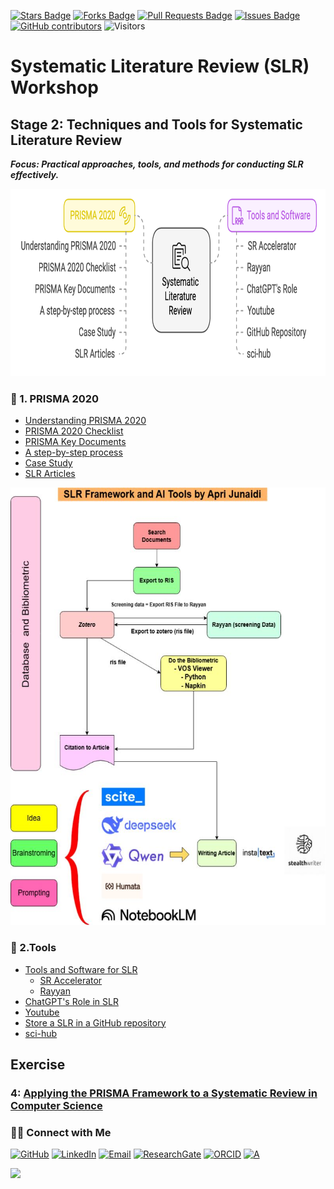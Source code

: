 <a href="https://github.com/drshahizan/short-course/stargazers"><img src="https://img.shields.io/github/stars/drshahizan/short-course" alt="Stars Badge"/></a>
<a href="https://github.com/drshahizan/short-course/network/members"><img src="https://img.shields.io/github/forks/drshahizan/short-course" alt="Forks Badge"/></a>
<a href="https://github.com/drshahizan/short-course/pulls"><img src="https://img.shields.io/github/issues-pr/drshahizan/short-course" alt="Pull Requests Badge"/></a>
<a href="https://github.com/drshahizan/short-course"><img src="https://img.shields.io/github/issues/drshahizan/short-course" alt="Issues Badge"/></a>
<a href="https://github.com/drshahizan/short-course/graphs/contributors"><img alt="GitHub contributors" src="https://img.shields.io/github/contributors/drshahizan/short-course?color=2b9348"></a>
![Visitors](https://api.visitorbadge.io/api/visitors?path=https%3A%2F%2Fgithub.com%2Fdrshahizan%2Fshort-course&labelColor=%23d9e3f0&countColor=%23697689&style=flat)


# Systematic Literature Review (SLR) Workshop

## Stage 2: Techniques and Tools for Systematic Literature Review  
**_Focus: Practical approaches, tools, and methods for conducting SLR effectively._** 

<img src="https://github.com/drshahizan/short-course/blob/main/workshop/25slr/images/Stage2.png" alt="Shahizan SLR"  height="300">

### 🔹 1. PRISMA 2020
- [Understanding PRISMA 2020](https://drshahizan.gitbook.io/slr/prisma-2020/understanding-prisma-2020)
- [PRISMA 2020 Checklist](https://drshahizan.gitbook.io/slr/prisma-2020/prisma-2020-checklist)
- [PRISMA Key Documents](https://drshahizan.gitbook.io/slr/prisma-2020/prisma-key-documents)
- [A step-by-step process](https://drshahizan.gitbook.io/slr/prisma-2020/a-step-by-step-process)
- [Case Study](https://drshahizan.gitbook.io/slr/prisma-2020/iot-case-study)
- [SLR Articles](https://drshahizan.gitbook.io/slr/prisma-2020/sample-slr-articles)

<img src="https://github.com/drshahizan/short-course/blob/main/workshop/25slr/images/tools.jpeg" alt="Shahizan SLR"  height="700">

### 🔹 2.Tools
- [Tools and Software for SLR](https://drshahizan.gitbook.io/slr/tools/tools-and-software-for-slr)
    - [SR Accelerator](https://drshahizan.gitbook.io/slr/tools/tools-and-software-for-slr/sr-accelerator)
    - [Rayyan](https://drshahizan.gitbook.io/slr/tools/tools-and-software-for-slr/rayyan)
- [ChatGPT's Role in SLR](https://drshahizan.gitbook.io/slr/tools/chatgpts-role-in-slr)
- [Youtube](https://drshahizan.gitbook.io/slr/tools/youtube)
- [Store a SLR in a GitHub repository](https://drshahizan.gitbook.io/slr/tools/store-a-slr-in-a-github-repository)
- [sci-hub](https://drshahizan.gitbook.io/slr/tools/sci-hub)

## Exercise

### 4: [Applying the PRISMA Framework to a Systematic Review in Computer Science](exer4.md)


### 🙌🏻 Connect with Me
<p align="left">
    <a href="https://github.com/drshahizan" target="_blank"><img alt="GitHub" src="https://img.shields.io/badge/-@drshahizan-181717?style=flat-square&logo=GitHub&logoColor=white"></a>
    <a href="https://www.linkedin.com/in/drshahizan" target="_blank"><img alt="LinkedIn" src="https://img.shields.io/badge/-drshahizan-blue?style=flat-square&logo=Linkedin&logoColor=white&link=https://www.linkedin.com/in/drshahizan/"></a>
    <a href="mailto:shahizan@utm.my" target="_blank"><img alt="Email" src="https://img.shields.io/badge/-shahizan@utm.my-c14438?style=flat-square&logo=Gmail&logoColor=white&link=mailto:shahizan@utm.my.com"></a>
    <a href="https://www.researchgate.net/profile/Mohd-Othman-28" target="_blank"><img alt="ResearchGate" src="https://img.shields.io/badge/-ResearchGate-00CCBB?style=flat-square&logo=ResearchGate&logoColor=white"></a>
    <a href="https://orcid.org/0000-0003-4261-1873" target="_blank"><img alt="ORCID" src="https://img.shields.io/badge/-ORCID-A6CE39?style=flat-square&logo=ORCID&logoColor=white"></a> 
 <a href="https://visitorbadge.io/status?path=https%3A%2F%2Fgithub.com%2Fdrshahizan" target="_blank"><img alt="A" src="https://api.visitorbadge.io/api/visitors?path=https%3A%2F%2Fgithub.com%2Fdrshahizan&labelColor=%23697689&countColor=%23555555&style=plastic"></a>
 
![](https://hit.yhype.me/github/profile?user_id=81284918)
</p>


